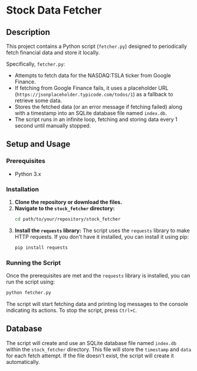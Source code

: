 # Stock Data Fetcher

## Description

This project contains a Python script (`fetcher.py`) designed to periodically fetch financial data and store it locally.

Specifically, `fetcher.py`:
- Attempts to fetch data for the NASDAQ:TSLA ticker from Google Finance.
- If fetching from Google Finance fails, it uses a placeholder URL (`https://jsonplaceholder.typicode.com/todos/1`) as a fallback to retrieve some data.
- Stores the fetched data (or an error message if fetching failed) along with a timestamp into an SQLite database file named `index.db`.
- The script runs in an infinite loop, fetching and storing data every 1 second until manually stopped.

## Setup and Usage

### Prerequisites

- Python 3.x

### Installation

1.  **Clone the repository or download the files.**
2.  **Navigate to the `stock_fetcher` directory:**
    ```bash
    cd path/to/your/repository/stock_fetcher
    ```
3.  **Install the `requests` library:**
    The script uses the `requests` library to make HTTP requests. If you don't have it installed, you can install it using pip:
    ```bash
    pip install requests
    ```

### Running the Script

Once the prerequisites are met and the `requests` library is installed, you can run the script using:

```bash
python fetcher.py
```

The script will start fetching data and printing log messages to the console indicating its actions. To stop the script, press `Ctrl+C`.

## Database

The script will create and use an SQLite database file named `index.db` within the `stock_fetcher` directory. This file will store the `timestamp` and `data` for each fetch attempt. If the file doesn't exist, the script will create it automatically.
